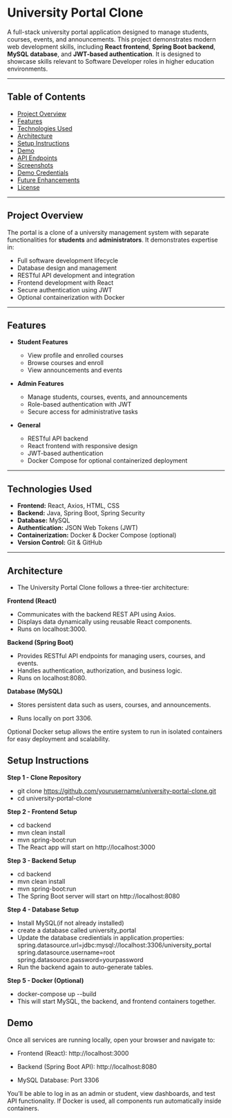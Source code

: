# University Portal Clone

A full-stack university portal application designed to manage students, courses, events, and announcements. This project demonstrates modern web development skills, including **React frontend**, **Spring Boot backend**, **MySQL database**, and **JWT-based authentication**. It is designed to showcase skills relevant to Software Developer roles in higher education environments.

---

## Table of Contents
- [Project Overview](#project-overview)
- [Features](#features)
- [Technologies Used](#technologies-used)
- [Architecture](#architecture)
- [Setup Instructions](#setup-instructions)
- [Demo](#demo)
- [API Endpoints](#api-endpoints)
- [Screenshots](#screenshots)
- [Demo Credentials](#demo-credentials)
- [Future Enhancements](#future-enhancements)
- [License](#license)

---

## Project Overview
The portal is a clone of a university management system with separate functionalities for **students** and **administrators**. It demonstrates expertise in:
- Full software development lifecycle
- Database design and management
- RESTful API development and integration
- Frontend development with React
- Secure authentication using JWT
- Optional containerization with Docker

---

## Features
- **Student Features**
  - View profile and enrolled courses
  - Browse courses and enroll
  - View announcements and events

- **Admin Features**
  - Manage students, courses, events, and announcements
  - Role-based authentication with JWT
  - Secure access for administrative tasks

- **General**
  - RESTful API backend
  - React frontend with responsive design
  - JWT-based authentication
  - Docker Compose for optional containerized deployment

---

## Technologies Used
- **Frontend:** React, Axios, HTML, CSS  
- **Backend:** Java, Spring Boot, Spring Security  
- **Database:** MySQL  
- **Authentication:** JSON Web Tokens (JWT)  
- **Containerization:** Docker & Docker Compose (optional)  
- **Version Control:** Git & GitHub  

---

## Architecture

- The University Portal Clone follows a three-tier architecture:

 **Frontend (React)**
  - Communicates with the backend REST API using Axios.
  - Displays data dynamically using reusable React components.
  - Runs on localhost:3000.

 **Backend (Spring Boot)**
 - Provides RESTful API endpoints for managing users, courses, and events.
-   Handles authentication, authorization, and business logic.
- Runs on localhost:8080.

**Database (MySQL)**

- Stores persistent data such as users, courses, and announcements.

- Runs locally on port 3306.

Optional Docker setup allows the entire system to run in isolated containers for easy deployment and scalability.

## Setup Instructions

**Step 1 - Clone Repository**
- git clone https://github.com/yourusername/university-portal-clone.git
- cd university-portal-clone

**Step 2 - Frontend Setup**
- cd backend
- mvn clean install
- mvn spring-boot:run
- The React app will start on http://localhost:3000

**Step 3 - Backend Setup**
- cd backend
- mvn clean install
- mvn spring-boot:run
- The Spring Boot server will start on http://localhost:8080

**Step 4 - Database Setup**
- Install MySQL(if not already installed)
- create a database called university_portal
- Update the database credientials in application.properties:
  spring.datasource.url=jdbc:mysql://localhost:3306/university_portal
  spring.datasource.username=root
  spring.datasource.password=yourpassword
- Run the backend again to auto-generate tables.

**Step 5 - Docker (Optional)**
- docker-compose up --build
- This will start MySQL, the backend, and frontend containers together.

## Demo
Once all services are running locally, open your browser and navigate to:

- Frontend (React): http://localhost:3000

- Backend (Spring Boot API): http://localhost:8080

- MySQL Database: Port 3306

You’ll be able to log in as an admin or student, view dashboards, and test API functionality.
If Docker is used, all components run automatically inside containers.






